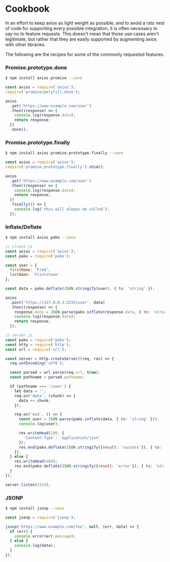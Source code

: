 # Cookbook

In an effort to keep axios as light weight as possible, and to avoid a rats nest of code for supporting every possible integration, it is often necessary to say no to feature requests. This doesn't mean that those use cases aren't legitimate, but rather that they are easily supported by augmenting axios with other libraries.

The following are the recipes for some of the commonly requested features.

### Promise.prototype.done

```bash
$ npm install axios promise --save
```

```js
const axios = require('axios');
require('promise/polyfill-done');

axios
  .get('https://www.example.com/user')
  .then((response) => {
    console.log(response.data);
    return response;
  })
  .done();
```

### Promise.prototype.finally

```bash
$ npm install axios promise.prototype.finally --save
```

```js
const axios = require('axios');
require('promise.prototype.finally').shim();

axios
  .get('https://www.example.com/user')
  .then((response) => {
    console.log(response.data);
    return response;
  })
  .finally(() => {
    console.log('this will always be called');
  });
```

### Inflate/Deflate

```bash
$ npm install axios pako --save
```

```js
// client.js
const axios = require('axios');
const pako = require('pako');

const user = {
  firstName: 'Fred',
  lastName: 'Flintstone'
};

const data = pako.deflate(JSON.stringify(user), { to: 'string' });

axios
  .post('https://127.0.0.1:3333/user', data)
  .then((response) => {
    response.data = JSON.parse(pako.inflate(response.data, { to: 'string' }));
    console.log(response.data);
    return response;
  });
```

```js
// server.js
const pako = require('pako');
const http = require('http');
const url = require('url');

const server = http.createServer((req, res) => {
  req.setEncoding('utf8');

  const parsed = url.parse(req.url, true);
  const pathname = parsed.pathname;

  if (pathname === '/user') {
    let data = '';
    req.on('data', (chunk) => {
      data += chunk;
    });

    req.on('end', () => {
      const user = JSON.parse(pako.inflate(data, { to: 'string' }));
      console.log(user);

      res.writeHead(200, {
        'Content-Type': 'application/json'
      });
      res.end(pako.deflate(JSON.stringify({result: 'success'}), { to: 'string' }));
    });
  } else {
    res.writeHead(404);
    res.end(pako.deflate(JSON.stringify({result: 'error'}), { to: 'string' }));
  }
});

server.listen(3333);
```

### JSONP

```bash
$ npm install jsonp --save
```

```js
const jsonp = require('jsonp');

jsonp('https://www.example.com/foo', null, (err, data) => {
  if (err) {
    console.error(err.message);
  } else {
    console.log(data);
  }
});
```
